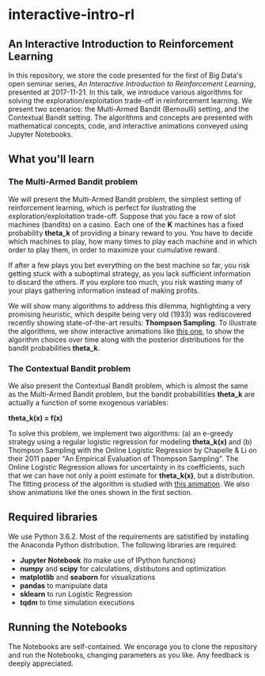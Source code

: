 # interactive-intro-rl

## An Interactive Introduction to Reinforcement Learning

In this repository, we store the code presented for the first of Big Data's open seminar series, *An Interactive Introduction to Reinforcement Learning*, presented at 2017-11-21. In this talk, we introduce various algorithms for solving the exploration/exploitation trade-off in reinforcement learning. We present two scenarios: the Multi-Armed Bandit (Bernoulli) setting, and the Contextual Bandit setting. The algorithms and concepts are presented with mathematical concepts, code, and interactive animations conveyed using Jupyter Notebooks.

## What you'll learn

### The Multi-Armed Bandit problem

We will present the Multi-Armed Bandit problem, the simplest setting of reinforcement learning, which is perfect for ilustrating the exploration/exploitation trade-off. Suppose that you face a row of slot machines (bandits) on a casino. Each one of the **K** machines has a fixed probability **theta_k** of providing a binary reward to you. You have to decide which machines to play, how many times to play each machine and in which order to play them, in order to maximize your cumulative reward. 

If after a few plays you bet everything on the best machine so far, you risk getting stuck with a suboptimal strategy, as you lack sufficient information to discard the others. If you explore too much, you risk wasting many of your plays gathering information instead of making profits. 

We will show many algorithms to address this dilemma, highlighting a very promising heuristic, which despite being very old (1933) was rediscovered recently showing state-of-the-art results: **Thompson Sampling**. To illustrate the algorithms, we show interactive animations like [this one](https://github.com/bigdatabr/interactive-intro-rl/blob/master/thompson_sampling_mab.mp4), to show the algorithm choices over time along with the posterior distributions for the bandit probabilities **theta_k**.


### The Contextual Bandit problem

We also present the Contextual Bandit problem, which is almost the same as the Multi-Armed Bandit problem, but the bandit probabillities 
**theta_k** are actually a function of some exogenous variables:

**theta_k(x) = f(x)**

To solve this problem, we implement two algorithms: (a) an e-greedy strategy using a regular logistic regression for modeling **theta_k(x)** and (b) Thompson Sampling with the Online Logistic Regression by Chapelle & Li on their 2011 paper "An Empirical Evaluation of Thompson Sampling". The Online Logistic Regression allows for uncertainty in its coefficients, such that we can have not only a point estimate for **theta_k(x)**, but a distribution. The fitting process of the algorithm is studied with [this animation](https://github.com/bigdatabr/interactive-intro-rl/blob/master/thompson_sampling_olr.mp4). We also show animations like the ones shown in the first section.

## Required libraries

We use Python 3.6.2. Most of the requirements are satistified by installing the Anaconda Python distribution. The following libraries are required:

* **Jupyter Notebook** (to make use of IPython functions)
* **numpy** and **scipy** for calculations, distibutons and optimization
* **matplotlib** and **seaborn** for visualizations
* **pandas** to manipulate data
* **sklearn** to run Logistic Regression
* **tqdm** to time simulation executions

## Running the Notebooks

The Notebooks are self-contained. We encorage you to clone the repository and run the Notebooks, changing parameters as you like. Any feedback is deeply appreciated.

